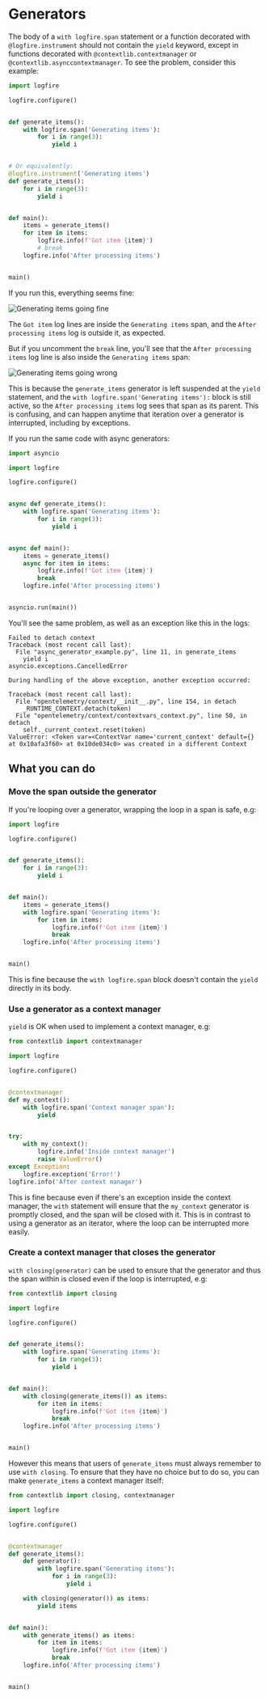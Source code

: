 # Generators

The body of a `with logfire.span` statement or a function decorated with `@logfire.instrument` should not contain the `yield` keyword, except in functions decorated with `@contextlib.contextmanager` or `@contextlib.asynccontextmanager`. To see the problem, consider this example:

```python
import logfire

logfire.configure()


def generate_items():
    with logfire.span('Generating items'):
        for i in range(3):
            yield i


# Or equivalently:
@logfire.instrument('Generating items')
def generate_items():
    for i in range(3):
        yield i


def main():
    items = generate_items()
    for item in items:
        logfire.info(f'Got item {item}')
        # break
    logfire.info('After processing items')


main()
```

If you run this, everything seems fine:

![Generating items going fine](../../images/guide/generator-fine.png)

The `Got item` log lines are inside the `Generating items` span, and the `After processing items` log is outside it, as expected.

But if you uncomment the `break` line, you'll see that the `After processing items` log line is also inside the `Generating items` span:

![Generating items going wrong](../../images/guide/generator-break.png)

This is because the `generate_items` generator is left suspended at the `yield` statement, and the `with logfire.span('Generating items'):` block is still active, so the `After processing items` log sees that span as its parent. This is confusing, and can happen anytime that iteration over a generator is interrupted, including by exceptions.

If you run the same code with async generators:

```python
import asyncio

import logfire

logfire.configure()


async def generate_items():
    with logfire.span('Generating items'):
        for i in range(3):
            yield i


async def main():
    items = generate_items()
    async for item in items:
        logfire.info(f'Got item {item}')
        break
    logfire.info('After processing items')


asyncio.run(main())
```

You'll see the same problem, as well as an exception like this in the logs:

```
Failed to detach context
Traceback (most recent call last):
  File "async_generator_example.py", line 11, in generate_items
    yield i
asyncio.exceptions.CancelledError

During handling of the above exception, another exception occurred:

Traceback (most recent call last):
  File "opentelemetry/context/__init__.py", line 154, in detach
    _RUNTIME_CONTEXT.detach(token)
  File "opentelemetry/context/contextvars_context.py", line 50, in detach
    self._current_context.reset(token)
ValueError: <Token var=<ContextVar name='current_context' default={} at 0x10afa3f60> at 0x10de034c0> was created in a different Context
```

## What you can do

### Move the span outside the generator

If you're looping over a generator, wrapping the loop in a span is safe, e.g:

```python
import logfire

logfire.configure()


def generate_items():
    for i in range(3):
        yield i


def main():
    items = generate_items()
    with logfire.span('Generating items'):
        for item in items:
            logfire.info(f'Got item {item}')
            break
    logfire.info('After processing items')


main()
```

This is fine because the `with logfire.span` block doesn't contain the `yield` directly in its body.

### Use a generator as a context manager

`yield` is OK when used to implement a context manager, e.g:

```python
from contextlib import contextmanager

import logfire

logfire.configure()


@contextmanager
def my_context():
    with logfire.span('Context manager span'):
        yield


try:
    with my_context():
        logfire.info('Inside context manager')
        raise ValueError()
except Exception:
    logfire.exception('Error!')
logfire.info('After context manager')
```

This is fine because even if there's an exception inside the context manager, the `with` statement will ensure that the `my_context` generator is promptly closed, and the span will be closed with it. This is in contrast to using a generator as an iterator, where the loop can be interrupted more easily.

### Create a context manager that closes the generator

`with closing(generator)` can be used to ensure that the generator and thus the span within is closed even if the loop is interrupted, e.g:

```python
from contextlib import closing

import logfire

logfire.configure()


def generate_items():
    with logfire.span('Generating items'):
        for i in range(3):
            yield i


def main():
    with closing(generate_items()) as items:
        for item in items:
            logfire.info(f'Got item {item}')
            break
    logfire.info('After processing items')


main()
```

However this means that users of `generate_items` must always remember to use `with closing`. To ensure that they have no choice but to do so, you can make `generate_items` a context manager itself:

```python
from contextlib import closing, contextmanager

import logfire

logfire.configure()


@contextmanager
def generate_items():
    def generator():
        with logfire.span('Generating items'):
            for i in range(3):
                yield i

    with closing(generator()) as items:
        yield items


def main():
    with generate_items() as items:
        for item in items:
            logfire.info(f'Got item {item}')
            break
    logfire.info('After processing items')


main()
```
